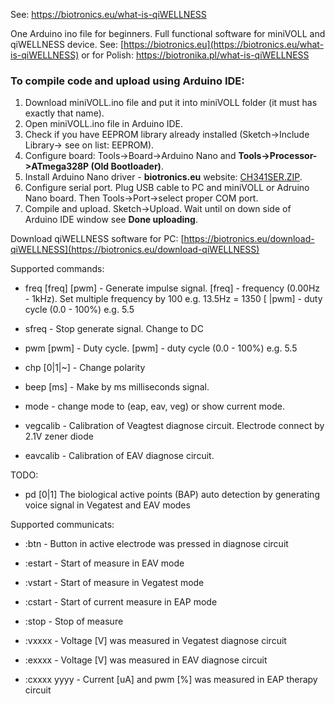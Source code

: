 See: https://biotronics.eu/what-is-qiWELLNESS

One Arduino ino file for beginners. Full functional software for miniVOLL and qiWELLNESS device. 
See: [https://biotronics.eu](https://biotronics.eu/what-is-qiWELLNESS) or for Polish: https://biotronika.pl/what-is-qiWELLNESS 


### To compile code and upload using Arduino IDE:
1. Download miniVOLL.ino file and put it into miniVOLL folder (it must has exactly that name). 
2. Open miniVOLL.ino file in Arduino IDE.
3. Check if you have EEPROM library already installed (Sketch->Include Library-> see on list: EEPROM).
4. Configure board: Tools->Board->Arduino Nano  and **Tools->Processor->ATmega328P (Old Bootloader)**.
5. Install Arduino Nano driver - **biotronics.eu** website: [CH341SER.ZIP]( https://biotronika.pl/sites/default/files/2016-12/CH341SER.ZIP).
6. Configure serial port. Plug USB cable to PC and miniVOLL or Adruino Nano board. Then Tools->Port->select proper COM port.
7. Compile and upload. Sketch->Upload. Wait until on down side of Arduino IDE window see **Done uploading**.

Download qiWELLNESS software for PC:
[https://biotronics.eu/download-qiWELLNESS](https://biotronics.eu/download-qiWELLNESS)


Supported commands:
* freq [freq] [pwm]  -  Generate impulse signal. [freq] - frequency (0.00Hz - 1kHz). Set multiple frequency by 100 e.g. 13.5Hz = 1350  [ |pwm] - duty cycle (0.0 - 100%) e.g. 5.5

* sfreq  -  Stop generate signal. Change to DC
 
* pwm [pwm]  -  Duty cycle.  [pwm] - duty cycle (0.0 - 100%) e.g. 5.5
  
* chp [0|1|~]  -  Change polarity

* beep [ms]  -  Make by ms milliseconds signal.  

* mode  -  change mode to (eap, eav, veg) or show current mode.

* vegcalib  -  Calibration of Veagtest diagnose circuit. Electrode connect by 2.1V zener diode

* eavcalib  -  Calibration of EAV diagnose circuit.


TODO:

* pd [0|1]  The biological active points (BAP) auto detection by generating voice signal in Vegatest and EAV modes


Supported communicats:

* :btn - Button in active electrode was pressed in diagnose circuit

* :estart  -  Start of measure in EAV mode

* :vstart  -  Start of measure in Vegatest mode

* :cstart  -  Start of current measure in EAP mode 

* :stop  -  Stop of measure 

* :vxxxx  -  Voltage [V] was measured in Vegatest diagnose circuit 

* :exxxx  -  Voltage [V] was measured in EAV diagnose circuit

* :cxxxx yyyy  - Current [uA] and pwm [%] was measured in EAP therapy circuit




